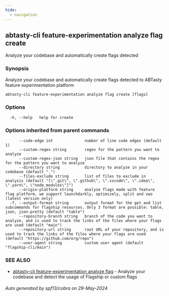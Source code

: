 ```yaml
---
hide:
  - navigation
---
```

## abtasty-cli feature-experimentation analyze flag create

Analyze your codebase and automatically create flags detected

### Synopsis

Analyze your codebase and automatically create flags detected to ABTasty feature experimentation platform

```
abtasty-cli feature-experimentation analyze flag create [flags]
```

### Options

```
  -h, --help   help for create
```

### Options inherited from parent commands

```
      --code-edge int              number of line code edges (default 1)
      --custom-regex string        regex for the pattern you want to analyze
      --custom-regex-json string   json file that contains the regex for the pattern you want to analyze
      --directory string           directory to analyze in your codebase (default ".")
      --files-exclude string       list of files to exclude in analysis (default "[\".git\", \".github\", \".vscode\", \".idea\", \".yarn\", \"node_modules\"]")
      --origin-platform string     analyze flags made with feature flag platform, we support launchdarkly, optimizely, split and vwo (latest version only)
  -f, --output-format string       output format for the get and list subcommands for flagship resources. Only 3 format are possible: table, json, json-pretty (default "table")
      --repository-branch string   branch of the code you want to analyze, and is used to track the links of the files where your flags are used (default "main")
      --repository-url string      root URL of your repository, and is used to track the links of the files where your flags are used (default "https://github.com/org/repo")
      --user-agent string          custom user agent (default "flagship-cli/main")
```

### SEE ALSO

* [abtasty-cli feature-experimentation analyze flag](abtasty-cli_feature-experimentation_analyze_flag.md)	 - Analyze your codebase and detect the usage of Flagship or custom flags

###### Auto generated by spf13/cobra on 29-May-2024
